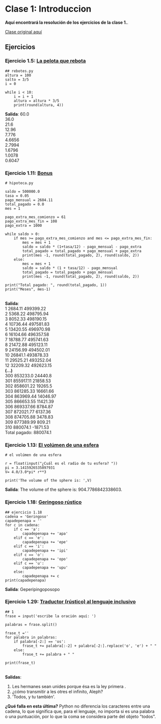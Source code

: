 

# Clase 1: Introduccion

**Aquí encontrará la resolución de los ejercicios de la clase 1.**. 

[Clase original aquí](https://github.com/python-unsam/UNSAM_2020c2_Python/blob/master/Notas/01_Introduccion/01_Python.md) 

## Ejercicios

### Ejercicio 1.5: [La pelota que rebota](https://github.com/python-unsam/UNSAM_2020c2_Python/blob/master/Notas/01_Introduccion/02_Hello_world.md#ejercicio-15-la-pelota-que-rebota)
```{python}
## rebotes.py
altura = 100
salto = 3/5
i = 0

while i < 10:
    i = i + 1
    altura = altura * 3/5
    print(round(altura, 4))
```


**Salida**:
60.0 \
36.0 \
21.6 \
12.96 \
7.776 \
4.6656 \
2.7994 \
1.6796 \
1.0078 \
0.6047 


### Ejercicio 1.11: [Bonus](https://github.com/python-unsam/UNSAM_2020c2_Python/blob/master/Notas/01_Introduccion/03_Numeros.md#ejercicio-111-bonus)
```{python}
# hipoteca.py

saldo = 500000.0
tasa = 0.05
pago_mensual = 2684.11
total_pagado = 0.0
mes = 1

pago_extra_mes_comienzo = 61
pago_extra_mes_fin = 108
pago_extra = 1000

while saldo > 0:
    if mes >= pago_extra_mes_comienzo and mes <= pago_extra_mes_fin:
        mes = mes + 1
        saldo = saldo * (1+tasa/12) - pago_mensual - pago_extra
        total_pagado = total_pagado + pago_mensual + pago_extra
        print(mes -1, round(total_pagado, 2), round(saldo, 2))
    else:
        mes = mes + 1
        saldo = saldo * (1 + tasa/12) - pago_mensual
        total_pagado = total_pagado + pago_mensual
        print(mes -1, round(total_pagado, 2), round(saldo, 2))

print("Total pagado: ", round(total_pagado, 1))
print("Meses", mes-1)
```
\
**Salida**:\
1 2684.11 499399.22 \
2 5368.22 498795.94 \
3 8052.33 498190.15 \
4 10736.44 497581.83 \
5 13420.55 496970.98 \
6 16104.66 496357.58  \
7 18788.77 495741.63 \
8 21472.88 495123.11 \
9 24156.99 494502.01 \
10 26841.1 493878.33 \
11 29525.21 493252.04 \
12 32209.32 492623.15 \
**(...)** \
300 853233.0 24440.8 \
301 855917.11 21858.53 \
302 858601.22 19265.5 \
303 861285.33 16661.66 \
304 863969.44 14046.97 \
305 866653.55 11421.39 \
306 869337.66 8784.87 \
307 872021.77 6137.36 \
308 874705.88 3478.83 \
309 877389.99 809.21 \
310 880074.1 -1871.53 \
Total pagado:  880074.1 

### Ejercicio 1.13: [El volúmen de una esfera](https://github.com/python-unsam/UNSAM_2020c2_Python/blob/master/Notas/01_Introduccion/03_Numeros.md#ejercicio-113-el-vol%C3%BAmen-de-una-esfera)

```{python}
# el volúmen de una esfera 

r = float(input("¿Cuál es el radio de tu esfera? "))
pi = 3.1415926535897931
V= 4.0/3.0*pi* r**3

print('The volume of the sphere is: ',V)
```

**Salida**: The volume of the sphere is: 904.7786842338603.

### Ejercicio 1.18: [Geringoso rústico](https://github.com/python-unsam/UNSAM_2020c2_Python/blob/master/Notas/01_Introduccion/04_Strings.md#ejercicio-118-geringoso-r%C3%BAstico)

```{python}
## ejercicio 1.18
cadena = 'Geringoso'
capadepenapa = ''
for c in cadena:  
    if c == 'a':
        capadepenapa += 'apa'
    elif c == 'e':
        capadepenapa += 'epe'
    elif c == 'i':
        capadepenapa += 'ipi'
    elif c == 'o':
        capadepenapa += 'opo'
    elif c == 'u':
        capadepenapa += 'upu'
    else: 
        capadepenapa += c 
print(capadepenapa)
```

**Salida**: Geperipingoposopo

### Ejercicio 1.29: [Traductor (rústico) al lenguaje inclusivo](https://github.com/python-unsam/UNSAM_2020c2_Python/blob/master/Notas/01_Introduccion/05_Listas.md#ejercicio-129-traductor-r%C3%BAstico-al-lenguaje-inclusivo)

```{python}
## 1
frase = input('escribe la oración aquí: ')

palabras = frase.split()

frase_t =''
for palabra in palabras:  
    if palabra[-2:] == 'os':
        frase_t += palabra[:-2] + palabra[-2:].replace('o', 'e') + " "
    else:
        frase_t += palabra + " "

print(frase_t)

```
\
**Salidas**:
1. Les hermanes sean unides porque ésa es la ley primera .
2. ¿cómo transmitir a les otres el infinito, Aleph?
3. 'Todos, y tu también'. 


**¿Qué falla en esta última?**
Python no diferencia los caracteres entre una cadena, lo que significa que, para el lenguaje, no importa si es una palabra o una puntuación, por lo que la coma se considera parte del objeto "todos".



